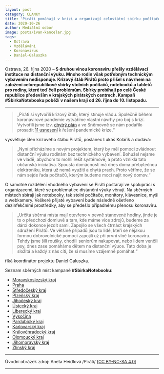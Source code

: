 ```yaml
---
layout: post
category: CLANKY
title: 'Piráti pomáhají v krizi a organizují celostátní sbírku počítačového vybavení pro distanční výuku dětí'
date: 2020-10-26
author: Mediální odbor
image: posts/ivan-kancelar.jpg
tags:
  - Ostrava
  - Vzdělávání
  - Koronavirus
  - Daniel-Galuszka
---
```


Ostrava, 26. října 2020 – **S druhou vlnou koronaviru přešly vzdělávací instituce na distanční výuku. Mnoho rodin však potřebným technickým vybavením nedisponuje. Krizový štáb Pirátů proto přišel s návrhem na založení celorepublikové sbírky stolních počítačů, notebooků a tabletů pro rodiny, které teď čelí problémům. Sbírky probíhají po celé České republice především v krajských pirátských centrech. Kampaň #SbirkaNotebooku poběží v našem kraji od 26. října do 10. listopadu.**

<hr />

> „Piráti si vytvořili krizový štáb, který stínuje vládu. Společně během koronavirové pandemie vytváříme vlastní návrhy pro boj s krizí. Vytvořili jsme tzv. [chytrý plán](https://budoucnostresimeted.cz/ "Budoucnost řešíme teď") a ve Sněmovně se nám podařilo prosadit [11 usnesení](https://www.pirati.cz/tiskove-zpravy/pirati-prosadili-jedenact-usneseni-k-reseni-koronakrize.html "Pirati.cz: Piráti spolu s opozicí prosadili jedenáct usnesení k řešení pandemické krize. O dalších návrzích se bude jednat odpoledne") k řešení pandemické krize,“

vysvětluje člen krizového štábu Pirátů, poslanec Lukáš Kolářík a dodává:

> „Nyní přicházíme s novým projektem, který by měl pomoci zvládnout distanční výuku rodinám bez technického vybavení. Bohužel nejsme ve vládě, abychom to mohli řešit systémově, a proto vznikla tato občanská iniciativa. Spousta domácností má dnes doma přebytečnou elektroniku, která už nemá využití a chytá prach. Proto věříme, že se nám sejde řada počítačů, kterým budeme moci najít nový domov.“

O samotné rozdělení vhodného vybavení se Piráti postarají ve spolupráci s organizacemi, které se problematice distanční výuky věnují. Na sběrných místech sbírají jak notebooky, tak stolní počítače, monitory, klávesnice, myši a webkamery. Veškeré přijaté vybavení bude následně ošetřeno dezinfekčními prostředky, aby se předešlo případnému přenosu koronaviru.

> „Určitá sběrná místa mají otevřeno v pevně stanovené hodiny, jinde je to o předchozí domluvě a tam, kde máme více zdrojů, budeme za dárci dokonce jezdit sami. Zapojilo se všech čtrnáct krajských sdružení Pirátů. Ve většině případů jsou to lidé, kteří se nějakou formou dobrovolnické pomoci zapojili už při první vlně koronaviru. Tehdy jsme šili roušky, chodili seniorům nakupovat, nebo lidem venčili psy, dnes zase pomáháme dětem na distanční výuce. Tato doba je složitá a každý z nás cítí, že si musíme vzájemně pomáhat.“

říká koordinátor projektu Daniel Galuszka.

Seznam sběrných míst kampaně **#SbirkaNotebooku**:

- [Moravskoslezský kraj](https://www.facebook.com/events/689069641740616/ "Facebook událost")
- [Praha](https://www.facebook.com/events/397949738006702/ "Facebook událost")
- [Středočeský kraj](https://www.facebook.com/events/770490720180636/ "Facebook událost")
- [Plzeňský kraj](https://www.facebook.com/events/397949738006702/ "Facebook událost")
- [Jihočeský kraj](https://www.facebook.com/events/708298129778967/ "Facebook událost")
- [Ústecký kraj](https://www.facebook.com/events/2787225478157817/ "Facebook událost")
- [Liberecký kraj](https://www.facebook.com/events/2787225478157817/ "Facebook událost")
- [Vysočina](https://www.facebook.com/events/717389635538939/ "Facebook událost")
- [Pardubický kraj](https://www.facebook.com/events/975396696297476/ "Facebook událost")
- [Karlovarský kraj](https://www.facebook.com/events/1157069901354022/ "Facebook událost")
- [Královéhradecký kraj](https://www.facebook.com/events/3339481952836749/ "Facebook událost")
- [Olomoucký kraj](https://www.facebook.com/events/349000022855042/ "Facebook událost")
- [Jihomoravský kraj](https://www.facebook.com/events/2792615074316890/ "Facebook událost")
- [Zlínský kraj](https://www.facebook.com/events/431614994475959/ "Facebook událost")

---

Úvodní obrázek zdroj: Aneta Heidlová /Piráti/ \[[CC BY-NC-SA 4.0](https://creativecommons.org/licenses/by-nc-sa/4.0/deed.cs)\].

- - -
